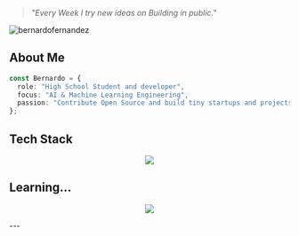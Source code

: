 > *"Every Week I try new ideas on Building in public."*

<p align="left"> <img src="https://komarev.com/ghpvc/?username=bernardofernandezz" alt="bernardofernandez" /> </p>

## About Me
```typescript
const Bernardo = {
  role: "High School Student and developer",
  focus: "AI & Machine Learning Engineering",
  passion: "Contribute Open Source and build tiny startups and projects"
};
```

## Tech Stack
<p align="center">
<img src="https://skillicons.dev/icons?i=ts,react,nextjs,nodejs,postgres,arduino,linux,py,vscode,vercel,supabase,firebase,bash,k8s,grafana,docker,googlecloud"/>
</p>

## Learning...
<p align="center">
<img src="https://skillicons.dev/icons?i=AWS,terraform"/>
</p>
---
